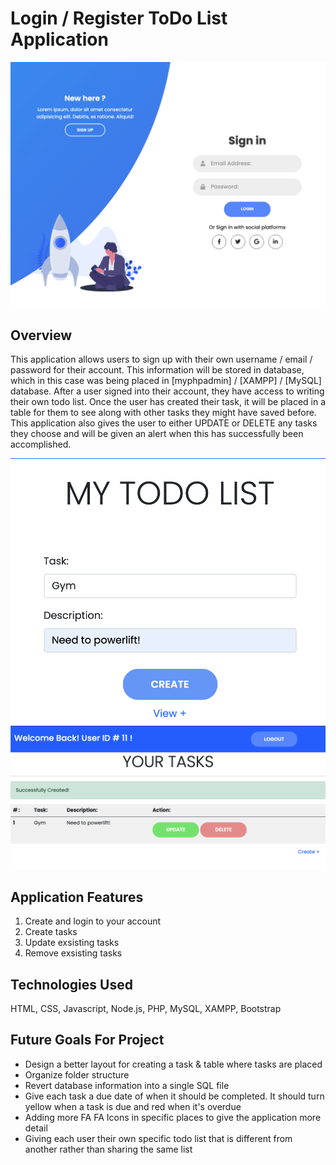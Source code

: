 # Login / Register ToDo List Application

![img](example1.png)

## Overview
This application allows users to sign up with their own username / email / password for their account. This information will be stored in database, which in this case was being placed in [myphpadmin] / [XAMPP] / [MySQL] database. After a user signed into their account, they have access to writing their own todo list. Once the user has created their task, it will be placed in a table for them to see along with other tasks they might have saved before. This application also gives the user to either UPDATE or DELETE any tasks they choose and will be given an alert when this has successfully been accomplished.

![img](example3.png)
![img](example2.png)

## Application Features
1) Create and login to your account 
2) Create tasks
3) Update exsisting tasks
4) Remove exsisting tasks

## Technologies Used
HTML, CSS, Javascript, Node.js, PHP, MySQL, XAMPP, Bootstrap

## Future Goals For Project
- Design a better layout for creating a task & table where tasks are placed
- Organize folder structure 
- Revert database information into a single SQL file
- Give each task a due date of when it should be completed. It should turn yellow when a task is due and red when it's overdue
- Adding more FA FA Icons in specific places to give the application more detail
- Giving each user their own specific todo list that is different from another rather than sharing the same list
